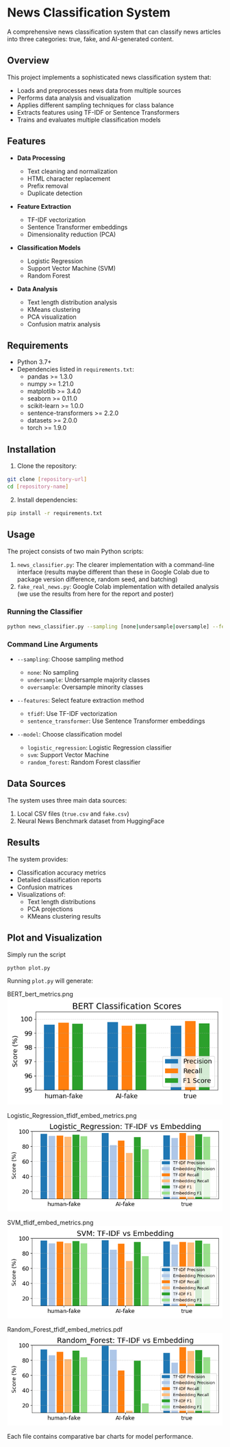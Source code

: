 # News Classification System

A comprehensive news classification system that can classify news articles into three categories: true, fake, and AI-generated content.

## Overview

This project implements a sophisticated news classification system that:
- Loads and preprocesses news data from multiple sources
- Performs data analysis and visualization
- Applies different sampling techniques for class balance
- Extracts features using TF-IDF or Sentence Transformers
- Trains and evaluates multiple classification models

## Features

- **Data Processing**
  - Text cleaning and normalization
  - HTML character replacement
  - Prefix removal
  - Duplicate detection

- **Feature Extraction**
  - TF-IDF vectorization
  - Sentence Transformer embeddings
  - Dimensionality reduction (PCA)

- **Classification Models**
  - Logistic Regression
  - Support Vector Machine (SVM)
  - Random Forest

- **Data Analysis**
  - Text length distribution analysis
  - KMeans clustering
  - PCA visualization
  - Confusion matrix analysis

## Requirements

- Python 3.7+
- Dependencies listed in `requirements.txt`:
  - pandas >= 1.3.0
  - numpy >= 1.21.0
  - matplotlib >= 3.4.0
  - seaborn >= 0.11.0
  - scikit-learn >= 1.0.0
  - sentence-transformers >= 2.2.0
  - datasets >= 2.0.0
  - torch >= 1.9.0

## Installation

1. Clone the repository:
```bash
git clone [repository-url]
cd [repository-name]
```

2. Install dependencies:
```bash
pip install -r requirements.txt
```

## Usage

The project consists of two main Python scripts:

1. `news_classifier.py`: The clearer implementation with a command-line interface (results maybe different than these in Google Colab due to package version difference, random seed, and batching)
2. `fake_real_news.py`: Google Colab implementation with detailed analysis (we use the results from here for the report and poster)

### Running the Classifier

```bash
python news_classifier.py --sampling [none|undersample|oversample] --features [tfidf|sentence_transformer] --model [logistic_regression|svm|random_forest]
```

### Command Line Arguments

- `--sampling`: Choose sampling method
  - `none`: No sampling
  - `undersample`: Undersample majority classes
  - `oversample`: Oversample minority classes

- `--features`: Select feature extraction method
  - `tfidf`: Use TF-IDF vectorization
  - `sentence_transformer`: Use Sentence Transformer embeddings

- `--model`: Choose classification model
  - `logistic_regression`: Logistic Regression classifier
  - `svm`: Support Vector Machine
  - `random_forest`: Random Forest classifier

## Data Sources

The system uses three main data sources:
1. Local CSV files (`true.csv` and `fake.csv`)
2. Neural News Benchmark dataset from HuggingFace

## Results

The system provides:
- Classification accuracy metrics
- Detailed classification reports
- Confusion matrices
- Visualizations of:
  - Text length distributions
  - PCA projections
  - KMeans clustering results

## Plot and Visualization
Simply run the script
```bash
python plot.py
```
Running `plot.py` will generate: 

BERT_bert_metrics.png\
![image](BERT_bert_metrics.png)

Logistic_Regression_tfidf_embed_metrics.png\
![image](Logistic_Regression_tfidf_embed_metrics.png)

SVM_tfidf_embed_metrics.png\
![image](SVM_tfidf_embed_metrics.png)

Random_Forest_tfidf_embed_metrics.pdf\
![image](Random_Forest_tfidf_embed_metrics.png)

Each file contains comparative bar charts for model performance.



